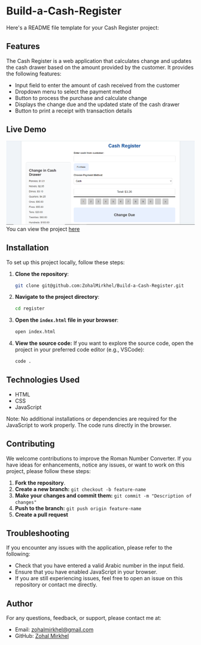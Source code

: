 # Build-a-Cash-Register

Here's a README file template for your Cash Register project:

## Features

The Cash Register is a web application that calculates change and updates the cash drawer based on the amount provided by the customer. It provides the following features:

* Input field to enter the amount of cash received from the customer
* Dropdown menu to select the payment method
* Button to process the purchase and calculate change
* Displays the change due and the updated state of the cash drawer
* Button to print a receipt with transaction details


## Live Demo

![alt text](register.PNG)
You can view the project [here](https://zohalmirkhel.github.io/Build-a-Cash-Register/)


## Installation

To set up this project locally, follow these steps:


1. **Clone the repository**:
   ```bash
   git clone git@github.com:ZohalMirkhel/Build-a-Cash-Register.git
   ```
2. **Navigate to the project directory**:
   ```bash
   cd register
   ```

3. **Open the `index.html` file in your browser**:
   ```bash
   open index.html
   ```

4. **View the source code:**
If you want to explore the source code, open the project in your preferred code editor (e.g., VSCode):
   ```bash
   code .
   ```


## Technologies Used

* HTML
* CSS
* JavaScript

Note: No additional installations or dependencies are required for the JavaScript to work properly. The code runs directly in the browser.


## Contributing

We welcome contributions to improve the Roman Number Converter. If you have ideas for enhancements, notice any issues, or want to work on this project, please follow these steps:

1. **Fork the repository**.
2. **Create a new branch:** `git checkout -b feature-name`
3. **Make your changes and commit them:** `git commit -m "Description of changes"`
4. **Push to the branch:** `git push origin feature-name`
5. **Create a pull request**


## Troubleshooting

If you encounter any issues with the application, please refer to the following:

* Check that you have entered a valid Arabic number in the input field.
* Ensure that you have enabled JavaScript in your browser.
* If you are still experiencing issues, feel free to open an issue on this repository or contact me directly.

## Author

For any questions, feedback, or support, please contact me at:
- Email: [zohalmirkhel@gmail.com](mailto:zohalmirkhel@gmail.com)
- GitHub: [Zohal Mirkhel](https://github.com/ZohalMirkhel)